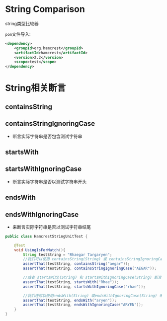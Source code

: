 # String Comparison
string类型比较器

`pom`文件导入:
```xml
<dependency>
    <groupId>org.hamcrest</groupId>
    <artifactId>hamcrest</artifactId>
    <version>2.2</version>
    <scope>test</scope>
</dependency>
```
# String相关断言
## containsString
## containsStringIgnoringCase
- 断言实际字符串是否包含测试字符串
## startsWith
## startsWithIgnoringCase
- 断言实际字符串是否以测试字符串开头

## endsWith
## endsWithIgnoringCase
- 来断言实际字符串是否以测试字符串结尾
```java
public class HamcrestStringUnitTest {

    @Test
    void UsingIsForMatch(){
        String testString = "Rhaegar Targaryen";
        //我们可以使用 containsString(String) 或 containsStringIgnoringCase(String) 来断言实际字符串是否包含测试字符串
        assertThat(testString, containsString("aegar"));
        assertThat(testString, containsStringIgnoringCase("AEGAR"));

        //或者 startsWith(String) 和 startsWithIgnoringCase(String) 断言实际字符串是否以测试字符串开头
        assertThat(testString, startsWith("Rhae"));
        assertThat(testString, startsWithIgnoringCase("rhae"));

        //我们还可以使用endsWith(String) 或endsWithIgnoringCase(String) 来断言实际字符串是否以测试字符串结尾
        assertThat(testString, endsWith("aryen"));
        assertThat(testString, endsWithIgnoringCase("ARYEN"));
    }
}

```